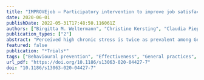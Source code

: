 ```yaml
---
title: "IMPROVEjob – Participatory intervention to improve job satisfaction of general practice teams: a model for structural and behavioural prevention in small and medium-sized enterprises – a study protocol of a cluster-randomised controlled trial"
date: 2020-06-01
publishDate: 2022-05-31T17:48:50.116061Z
authors: ["Birgitta M. Weltermann", "Christine Kersting", "Claudia Pieper", "Tanja Seifried-Dübon", "Annegret Dreher", "Karen Linden", "Esther Rind", "Claudia Ose", "Karl-Heinz Jöckel", "Florian Junne", "Brigitte Werners", "Verena Schroeder", "Jean-Marie Bois", "Achim Siegel", "Anika Thielmann", "Monika A. Rieger", "Stefanie Kasten", "M. A. Rieger", "E. Rind", "A. Siegel", "A. Wagner", "E. Tsarouha", "B. Weltermann", "S. Kasten", "K. Linden", "L. Degen", "A. Thielmann", "F. Junne", "T. Seifried-Dübon", "A. Hermann-Werners", "F. Stuber", "S. Zipfel", "B. Werners", "M. Grot", "K-H Jöckel", "C. Pieper", "V. Schröder", "J-M Bois", "A-L Eilerts", "M. Brinkmann", "C. Kersting", "S. Emerich", "S. Burgess", "M. Hippler", "A. Dreher", "C. Ose", "L. Koppka", "J. Block", "on behalf of the IMPROVEjob consortium"]
publication_types: ["2"]
abstract: "Perceived high chronic stress is twice as prevalent among German general practitioners (GPs) and non-physician medical staff compared to the general population. The reasons are multi-factorial and include patient, practice, healthcare system and societal factors, such as multi-morbidity, the diversity of populations and innovations in medical care. Also, practice-related factors, like stressful patient-staff interactions, poor process management of waiting times and lack of leadership, play a role. This publicly funded study evaluates the effectiveness of the newly developed participatory, interdisciplinary, and multimodal IMPROVEjob intervention on improving job satisfaction among general practice personnel. The intervention aims at structural stress prevention with regard to working conditions and behavioural stress prevention for leaders and other practice personnel."
featured: false
publication: "*Trials*"
tags: ["Behavioural prevention", "Effectiveness", "General practices", "Job satisfaction", "Leadership", "Participatory intervention", "Perceived psychological stress", "Primary care", "Psychological well-being", "Structural prevention"]
url_pdf: "https://doi.org/10.1186/s13063-020-04427-7"
doi: "10.1186/s13063-020-04427-7"
---
```


